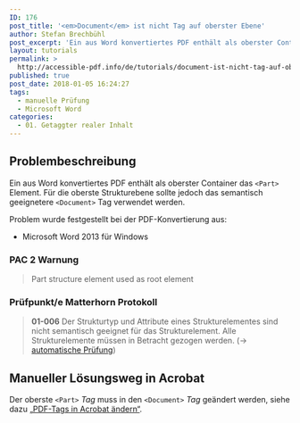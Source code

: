 ```yaml
---
ID: 176
post_title: '<em>Document</em> ist nicht Tag auf oberster Ebene'
author: Stefan Brechbühl
post_excerpt: 'Ein aus Word konvertiertes PDF enthält als oberster Container das &lt;Part&gt; Element. Für die oberste Strukturebene sollte jedoch das semantisch geeignetere &lt;Document&gt; Tag verwendet werden.'
layout: tutorials
permalink: >
  http://accessible-pdf.info/de/tutorials/document-ist-nicht-tag-auf-oberster-ebene/
published: true
post_date: 2018-01-05 16:24:27
tags:
  - manuelle Prüfung
  - Microsoft Word
categories:
  - 01. Getaggter realer Inhalt
---
```

## Problembeschreibung

Ein aus Word konvertiertes PDF enthält als oberster Container das `<Part>` Element. Für die oberste Strukturebene sollte jedoch das semantisch geeignetere `<Document>` Tag verwendet werden.

Problem wurde festgestellt bei der PDF-Konvertierung aus:

*   Microsoft Word 2013 für Windows

### PAC 2 Warnung

> Part structure element used as root element

### Prüfpunkt/e Matterhorn Protokoll

> **01-006** Der Strukturtyp und Attribute eines Strukturelementes sind nicht semantisch geeignet für das Strukturelement. Alle Strukturelemente müssen in Betracht gezogen werden. (→ [automatische Prüfung][1])

## Manueller Lösungsweg in Acrobat

Der oberste `<Part>` *Tag* muss in den `<Document>` *Tag* geändert werden, siehe dazu [„PDF-Tags in Acrobat ändern“][2].

 [1]: https://accessible-pdf.info/de/glossar/#automatische-pruefung
 [2]: https://accessible-pdf.info/de/basics/pdf-tags-in-acrobat-aendern/